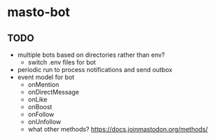 # masto-bot

## TODO

- multiple bots based on directories rather than env?
  - switch .env files for bot
- periodic run to process notifications and send outbox
- event model for bot
  - onMention
  - onDirectMessage
  - onLike
  - onBoost
  - onFollow
  - onUnfollow
  - what other methods? https://docs.joinmastodon.org/methods/
